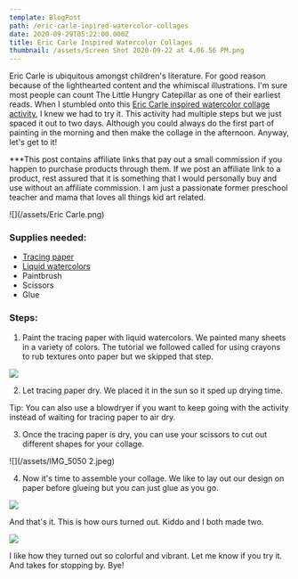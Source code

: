 ```yaml
---
template: BlogPost
path: /eric-carle-inpired-watercolor-collages
date: 2020-09-29T05:22:00.000Z
title: Eric Carle Inspired Watercolor Collages
thumbnail: /assets/Screen Shot 2020-09-22 at 4.06.56 PM.png
---
```

Eric Carle is ubiquitous amongst children's literature. For good reason because of the lighthearted content and the whimiscal illustrations. I'm sure most people can count The Little Hungry Catepillar as one of their earliest reads. When I stumbled onto this [Eric Carle inspired watercolor collage activity](https://www.carlemuseum.org/blogs/making-art/watercolor-painted-collage-papers), I knew we had to try it. This activity had multiple steps but we just spaced it out to two days. Although you could always do the first part of painting in the morning and then make the collage in the afternoon. Anyway, let's get to it!

\*\**This post contains affiliate links that pay out a small commission if you happen to purchase products through them.  If we post an affiliate link to a product, rest assured that it is something that I would personally buy and use without an affiliate commission. I am just a passionate former preschool teacher and mama that loves all things kid art related.

![](/assets/Eric Carle.png)

### Supplies needed:

* [Tracing paper](https://www.amazon.com/Strathmore-370-9-Tracing-Bound-Sheets/dp/B0027AAIB2/ref=sr_1_1?dchild=1&keywords=strathmore+tracing+paper&qid=1600967422&sr=8-1)
* [Liquid watercolors](https://www.amazon.com/Dr-Ph-Martins-Radiant-Concentrated/dp/B000P7V3T0/ref=sr_1_1?crid=1FMW3U3P5MPFJ&dchild=1&keywords=dr+ph+martins+radiant+concentrated+watercolor&qid=1600711490&sprefix=dr+ph+martins%2Caps%2C273&sr=8-1)
* Paintbrush
* Scissors
* Glue 

### Steps:

1. Paint the tracing paper with liquid watercolors. We painted many sheets in a variety of colors. The tutorial we followed called for using crayons to rub textures onto paper but we skipped that step. 

![](/assets/IMG_5035.jpeg)

2. Let tracing paper dry. We placed it in the sun so it sped up drying time. 

Tip: You can also use a blowdryer if you want to keep going with the activity instead of waiting for tracing paper to air dry. 

3. Once the tracing paper is dry, you can use your scissors to cut out different shapes for your collage. 

![](/assets/IMG_5050 2.jpeg)

4. Now it's time to assemble your collage. We like to lay out our design on paper before glueing but you can just glue as you go. 

![](/assets/IMG_5047.jpeg)

And that's it. This is how ours turned out. Kiddo and I both made two. 

![](/assets/IMG_5048.jpeg)

I like how they turned out so colorful and vibrant. Let me know if you try it. And takes for stopping by. Bye!
